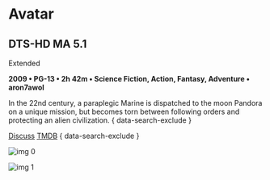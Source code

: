# Avatar

## DTS-HD MA 5.1

Extended

**2009 • PG-13 • 2h 42m • Science Fiction, Action, Fantasy, Adventure • aron7awol**

In the 22nd century, a paraplegic Marine is dispatched to the moon Pandora on a unique mission, but becomes torn between following orders and protecting an alien civilization.
{ data-search-exclude }

[Discuss](https://www.avsforum.com/threads/bass-eq-for-filtered-movies.2995212/post-56894532)  [TMDB](19995)
{ data-search-exclude }

![img 0](https://i.imgur.com/js1CEYb.jpg)

![img 1](https://i.imgur.com/J1NF2hd.png)

